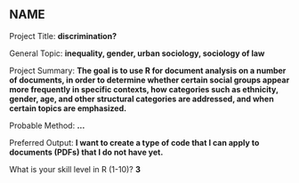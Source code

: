 ## NAME

Project Title: **discrimination?**
<!-- Preferably one word or an abbreviation -->

General Topic: **inequality, gender, urban sociology, sociology of law**
<!-- What is your general topic / research field of interest (e.g., gender, extremism, social movements)? -->

Project Summary: **The goal is to use R for document analysis on a number of documents, in order to determine whether certain social groups appear more frequently in specific contexts, how categories such as ethnicity, gender, age, and other structural categories are addressed, and when certain topics are emphasized.**
<!-- What is your specific research idea, if you have one? -->

Probable Method: **...**
<!-- What would your preferred method of analysis be? And how do you rate your own skill level with that method? -->

Preferred Output: **I want to create a type of code that I can apply to documents (PDFs) that I do not have yet.**
<!-- What is your preferred outcome of this group work, i.e. do you want to continue working on this project after the Summer Institute and possibly develop it into a paper OR do you "just" want to use it as practice in the context of this Summer Institute? -->

What is your skill level in R (1-10)? **3**